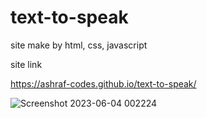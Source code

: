 # text-to-speak
site make by html, css, javascript

site link

https://ashraf-codes.github.io/text-to-speak/


![Screenshot 2023-06-04 002224](https://github.com/ashraf-codes/text-to-speak/assets/124946844/6eac9310-a5ba-48d0-9069-2a8d37f207ed)
